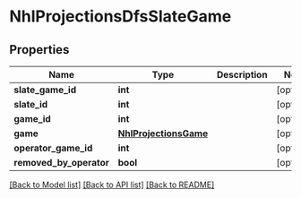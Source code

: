 # NhlProjectionsDfsSlateGame

## Properties
Name | Type | Description | Notes
------------ | ------------- | ------------- | -------------
**slate_game_id** | **int** |  | [optional] 
**slate_id** | **int** |  | [optional] 
**game_id** | **int** |  | [optional] 
**game** | [**NhlProjectionsGame**](NhlProjectionsGame.md) |  | [optional] 
**operator_game_id** | **int** |  | [optional] 
**removed_by_operator** | **bool** |  | [optional] 

[[Back to Model list]](../README.md#documentation-for-models) [[Back to API list]](../README.md#documentation-for-api-endpoints) [[Back to README]](../README.md)

